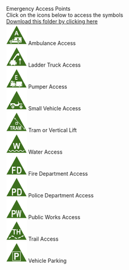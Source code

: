 Emergency Access Points<br>Click on the icons below to access the symbols<br><a href='https://minhaskamal.github.io/DownGit/#/home?url=https://github.com/NAPSG/DHS-Symbol-Server/tree/main/dhs-symbol/assets/icons/Access%20Hazards/Emergency%20Access%20Points'>Download this folder by clicking here</a><br><a href='https://github.com/NAPSG/DHS-Symbol-Server/raw/main/dhs-symbol/assets/icons/Access%20Hazards/Emergency%20Access%20Points/icon-BBA.svg'><img src='icon-BBA.svg' width='55'></a> Ambulance Access<br><a href='https://github.com/NAPSG/DHS-Symbol-Server/raw/main/dhs-symbol/assets/icons/Access%20Hazards/Emergency%20Access%20Points/icon-BBB.svg'><img src='icon-BBB.svg' width='55'></a> Ladder Truck Access<br><a href='https://github.com/NAPSG/DHS-Symbol-Server/raw/main/dhs-symbol/assets/icons/Access%20Hazards/Emergency%20Access%20Points/icon-BBC.svg'><img src='icon-BBC.svg' width='55'></a> Pumper Access<br><a href='https://github.com/NAPSG/DHS-Symbol-Server/raw/main/dhs-symbol/assets/icons/Access%20Hazards/Emergency%20Access%20Points/icon-BBD.svg'><img src='icon-BBD.svg' width='55'></a> Small Vehicle Access<br><a href='https://github.com/NAPSG/DHS-Symbol-Server/raw/main/dhs-symbol/assets/icons/Access%20Hazards/Emergency%20Access%20Points/icon-BBE.svg'><img src='icon-BBE.svg' width='55'></a> Tram or Vertical Lift<br><a href='https://github.com/NAPSG/DHS-Symbol-Server/raw/main/dhs-symbol/assets/icons/Access%20Hazards/Emergency%20Access%20Points/icon-BBG.svg'><img src='icon-BBG.svg' width='55'></a> Water Access<br><a href='https://github.com/NAPSG/DHS-Symbol-Server/raw/main/dhs-symbol/assets/icons/Access%20Hazards/Emergency%20Access%20Points/icon-BBH.svg'><img src='icon-BBH.svg' width='55'></a> Fire Department Access<br><a href='https://github.com/NAPSG/DHS-Symbol-Server/raw/main/dhs-symbol/assets/icons/Access%20Hazards/Emergency%20Access%20Points/icon-BBI.svg'><img src='icon-BBI.svg' width='55'></a> Police Department Access<br><a href='https://github.com/NAPSG/DHS-Symbol-Server/raw/main/dhs-symbol/assets/icons/Access%20Hazards/Emergency%20Access%20Points/icon-BBJ.svg'><img src='icon-BBJ.svg' width='55'></a> Public Works Access<br><a href='https://github.com/NAPSG/DHS-Symbol-Server/raw/main/dhs-symbol/assets/icons/Access%20Hazards/Emergency%20Access%20Points/icon-BBK.svg'><img src='icon-BBK.svg' width='55'></a> Trail Access<br><a href='https://github.com/NAPSG/DHS-Symbol-Server/raw/main/dhs-symbol/assets/icons/Access%20Hazards/Emergency%20Access%20Points/icon-BBL.svg'><img src='icon-BBL.svg' width='55'></a> Vehicle Parking<br>